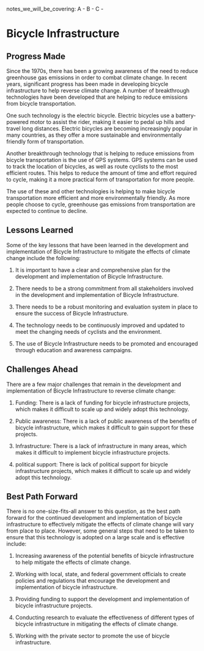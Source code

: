 notes_we_will_be_covering:
A -
B -
C -

# Bicycle Infrastructure

## Progress Made

Since the 1970s, there has been a growing awareness of the need to reduce greenhouse gas emissions in order to combat climate change. In recent years, significant progress has been made in developing bicycle infrastructure to help reverse climate change. A number of breakthrough technologies have been developed that are helping to reduce emissions from bicycle transportation.

One such technology is the electric bicycle. Electric bicycles use a battery-powered motor to assist the rider, making it easier to pedal up hills and travel long distances. Electric bicycles are becoming increasingly popular in many countries, as they offer a more sustainable and environmentally friendly form of transportation.

Another breakthrough technology that is helping to reduce emissions from bicycle transportation is the use of GPS systems. GPS systems can be used to track the location of bicycles, as well as route cyclists to the most efficient routes. This helps to reduce the amount of time and effort required to cycle, making it a more practical form of transportation for more people.

The use of these and other technologies is helping to make bicycle transportation more efficient and more environmentally friendly. As more people choose to cycle, greenhouse gas emissions from transportation are expected to continue to decline.

## Lessons Learned

Some of the key lessons that have been learned in the development and implementation of Bicycle Infrastructure to mitigate the effects of climate change include the following:

1. It is important to have a clear and comprehensive plan for the development and implementation of Bicycle Infrastructure.

2. There needs to be a strong commitment from all stakeholders involved in the development and implementation of Bicycle Infrastructure.

3. There needs to be a robust monitoring and evaluation system in place to ensure the success of Bicycle Infrastructure.

4. The technology needs to be continuously improved and updated to meet the changing needs of cyclists and the environment.

5. The use of Bicycle Infrastructure needs to be promoted and encouraged through education and awareness campaigns.

## Challenges Ahead

There are a few major challenges that remain in the development and implementation of Bicycle Infrastructure to reverse climate change:

1. Funding: There is a lack of funding for bicycle infrastructure projects, which makes it difficult to scale up and widely adopt this technology.

2. Public awareness: There is a lack of public awareness of the benefits of bicycle infrastructure, which makes it difficult to gain support for these projects.

3. Infrastructure: There is a lack of infrastructure in many areas, which makes it difficult to implement bicycle infrastructure projects.

4. political support: There is lack of political support for bicycle infrastructure projects, which makes it difficult to scale up and widely adopt this technology.

## Best Path Forward

There is no one-size-fits-all answer to this question, as the best path forward for the continued development and implementation of bicycle infrastructure to effectively mitigate the effects of climate change will vary from place to place. However, some general steps that need to be taken to ensure that this technology is adopted on a large scale and is effective include:

1. Increasing awareness of the potential benefits of bicycle infrastructure to help mitigate the effects of climate change.

2. Working with local, state, and federal government officials to create policies and regulations that encourage the development and implementation of bicycle infrastructure.

3. Providing funding to support the development and implementation of bicycle infrastructure projects.

4. Conducting research to evaluate the effectiveness of different types of bicycle infrastructure in mitigating the effects of climate change.

5. Working with the private sector to promote the use of bicycle infrastructure.
